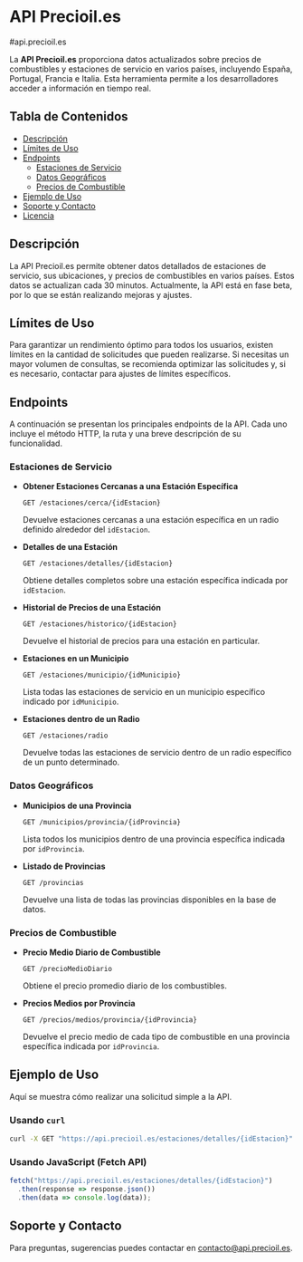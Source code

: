 
# API Precioil.es

#api.precioil.es

La **API Precioil.es** proporciona datos actualizados sobre precios de combustibles y estaciones de servicio en varios países, incluyendo España, Portugal, Francia e Italia. Esta herramienta permite a los desarrolladores acceder a información en tiempo real.

## Tabla de Contenidos

- [Descripción](#descripción)
- [Límites de Uso](#límites-de-uso)
- [Endpoints](#endpoints)
  - [Estaciones de Servicio](#estaciones-de-servicio)
  - [Datos Geográficos](#datos-geográficos)
  - [Precios de Combustible](#precios-de-combustible)
- [Ejemplo de Uso](#ejemplo-de-uso)
- [Soporte y Contacto](#soporte-y-contacto)
- [Licencia](#licencia)

## Descripción

La API Precioil.es permite obtener datos detallados de estaciones de servicio, sus ubicaciones, y precios de combustibles en varios países. Estos datos se actualizan cada 30 minutos. Actualmente, la API está en fase beta, por lo que se están realizando mejoras y ajustes.

## Límites de Uso

Para garantizar un rendimiento óptimo para todos los usuarios, existen límites en la cantidad de solicitudes que pueden realizarse. Si necesitas un mayor volumen de consultas, se recomienda optimizar las solicitudes y, si es necesario, contactar para ajustes de límites específicos.

## Endpoints

A continuación se presentan los principales endpoints de la API. Cada uno incluye el método HTTP, la ruta y una breve descripción de su funcionalidad.

### Estaciones de Servicio

- **Obtener Estaciones Cercanas a una Estación Específica**
  ```
  GET /estaciones/cerca/{idEstacion}
  ```
  Devuelve estaciones cercanas a una estación específica en un radio definido alrededor del `idEstacion`.

- **Detalles de una Estación**
  ```
  GET /estaciones/detalles/{idEstacion}
  ```
  Obtiene detalles completos sobre una estación específica indicada por `idEstacion`.

- **Historial de Precios de una Estación**
  ```
  GET /estaciones/historico/{idEstacion}
  ```
  Devuelve el historial de precios para una estación en particular.

- **Estaciones en un Municipio**
  ```
  GET /estaciones/municipio/{idMunicipio}
  ```
  Lista todas las estaciones de servicio en un municipio específico indicado por `idMunicipio`.

- **Estaciones dentro de un Radio**
  ```
  GET /estaciones/radio
  ```
  Devuelve todas las estaciones de servicio dentro de un radio específico de un punto determinado.

### Datos Geográficos

- **Municipios de una Provincia**
  ```
  GET /municipios/provincia/{idProvincia}
  ```
  Lista todos los municipios dentro de una provincia específica indicada por `idProvincia`.

- **Listado de Provincias**
  ```
  GET /provincias
  ```
  Devuelve una lista de todas las provincias disponibles en la base de datos.

### Precios de Combustible

- **Precio Medio Diario de Combustible**
  ```
  GET /precioMedioDiario
  ```
  Obtiene el precio promedio diario de los combustibles.

- **Precios Medios por Provincia**
  ```
  GET /precios/medios/provincia/{idProvincia}
  ```
  Devuelve el precio medio de cada tipo de combustible en una provincia específica indicada por `idProvincia`.

## Ejemplo de Uso

Aquí se muestra cómo realizar una solicitud simple a la API.

### Usando `curl`

```bash
curl -X GET "https://api.precioil.es/estaciones/detalles/{idEstacion}" -H "accept: application/json"
```

### Usando JavaScript (Fetch API)

```javascript
fetch("https://api.precioil.es/estaciones/detalles/{idEstacion}")
  .then(response => response.json())
  .then(data => console.log(data));
```

## Soporte y Contacto

Para preguntas, sugerencias  puedes contactar en [contacto@api.precioil.es](mailto:contacto@api.precioil.es). 




